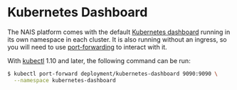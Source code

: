 # Kubernetes Dashboard

The NAIS platform comes with the default [Kubernetes dashboard][1] running in its own namespace in each cluster.
It is also running without an ingress, so you will need to use [port-forwarding][2] to interact with it.

With [kubectl][3] 1.10 and later, the following command can be run:

```bash
$ kubectl port-forward deployment/kubernetes-dashboard 9090:9090 \
  --namespace kubernetes-dashboard
```


[1]: https://github.com/kubernetes/dashboard
[2]: https://kubernetes.io/docs/tasks/access-application-cluster/port-forward-access-application-cluster/
[3]: https://kubernetes.io/docs/reference/kubectl/kubectl/
